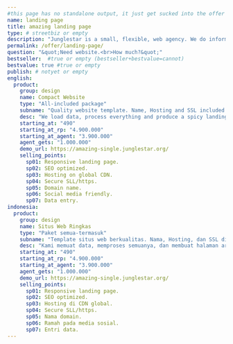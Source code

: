 ```yaml
---
#this page has no standalone output, it just get sucked into the offer page
name: landing page
title: amazing landing page
type: # streetbiz or empty
description: "Junglestar is a small, flexible, web agency. We do information architecture, screen design, code and deploy. We offer landing page websites at a competitive price. We help companies and individuals organize their communication. We grow relationships with clients. We design, produce & develop well thought user experiences."
permalink: /offer/landing-page/
question: "&quot;Need website.<br>How much?&quot;"
bestseller:  #true or empty (bestseller+bestvalue=cannot)
bestvalue: true #true or empty
publish: # notyet or empty
english:
  product:
    group: design
    name: Compact Website
    type: "All-included package"
    subname: "Quality website template. Name, Hosting and SSL included."
    desc: "We load data, process everything and produce a spicy landing page ready to hit. The perfect digital brochure with zero maintenance cost!"
    starting_at: "490"
    starting_at_rp: "4.900.000"
    starting_at_agent: "3.900.000"
    agent_gets: "1.000.000"
    demo_url: https://amazing-single.junglestar.org/
    selling_points:
      sp01: Responsive landing page.
      sp02: SEO optimized.
      sp03: Hosting on global CDN.
      sp04: Secure SLL/https.
      sp05: Domain name.
      sp06: Social media friendly.
      sp07: Data entry.
indonesia:
  product:
    group: design
    name: Situs Web Ringkas
    type: "Paket semua-termasuk"
    subname: "Template situs web berkualitas. Nama, Hosting, dan SSL disertakan."
    desc: "Kami memuat data, memproses semuanya, dan membuat halaman arahan pedas siap untuk dipukul. Brosur digital yang sempurna dengan biaya pemeliharaan nol!"
    starting_at: "490"
    starting_at_rp: "4.900.000"
    starting_at_agent: "3.900.000"
    agent_gets: "1.000.000"
    demo_url: https://amazing-single.junglestar.org/
    selling_points:
      sp01: Responsive landing page.
      sp02: SEO optimized.
      sp03: Hosting di CDN global.
      sp04: Secure SLL/https.
      sp05: Nama domain.
      sp06: Ramah pada media sosial.
      sp07: Entri data.      
---
```

